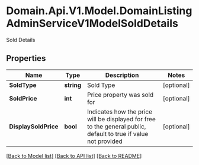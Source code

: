 # Domain.Api.V1.Model.DomainListingAdminServiceV1ModelSoldDetails
Sold Details
## Properties

Name | Type | Description | Notes
------------ | ------------- | ------------- | -------------
**SoldType** | **string** | Sold Type | [optional] 
**SoldPrice** | **int** | Price property was sold for | [optional] 
**DisplaySoldPrice** | **bool** | Indicates how the price will be displayed for free to the general public, default to true if value not provided | [optional] 

[[Back to Model list]](../README.md#documentation-for-models) [[Back to API list]](../README.md#documentation-for-api-endpoints) [[Back to README]](../README.md)

